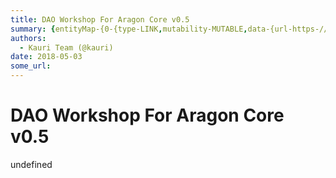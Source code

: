 ```yaml
---
title: DAO Workshop For Aragon Core v0.5
summary: {entityMap-{0-{type-LINK,mutability-MUTABLE,data-{url-https-//medium.com/@joselfgaray/dao-workshop-testnet-b406380894a6},1-{type-LINK,mutability-MUTABLE,data-{url-https-//twitter.com/joselfgaray},2-{type-LINK,mutability-MUTABLE,data-{url-https-//medium.com/@joselfgaray/dao-workshop-testnet-b406380894a6},3-{type-LINK,mutability-MUTABLE,data-{url-https-//blog.aragon.one/aragon-core-v0-5-the-architect-release-327c7163b89c},4-{type-LINK,mutability-MUTABLE,data-{url-https-//medium.com/@joselfgaray/na
authors:
  - Kauri Team (@kauri)
date: 2018-05-03
some_url: 
---
```


# DAO Workshop For Aragon Core v0.5


undefined